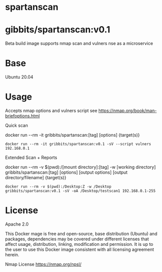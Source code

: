 # spartanscan

# gibbits/spartanscan:v0.1
Beta build image supports nmap scan and vulners nse as a microservice 

# Base
Ubuntu 20.04

# Usage
Accepts nmap options and vulners script
see https://nmap.org/book/man-briefoptions.html

Quick scan

docker run --rm -it gribbits/spartanscan:[tag] [options] {target(s)}

```
docker run --rm -it gribbits/spartanscan:v0.1 -sV --script vulners 192.168.0.1
```

Extended Scan + Reports

docker run --rm -v $(pwd):/[mount directory]:[tag] -w [working directory] gribbits/spartanscan:[tag] [options] [output options] [output directory/filename] {target(s)}

```
docker run --rm -v $(pwd):/Desktop:Z -w /Desktop gribbits/spartanscan:v0.1 -sV -oA /Desktop/testscan1 192.168.0.1-255
```

# License
Apache 2.0

This Docker mage is free and open-source, base distribution (Ubuntu) and packages, dependencies may be covered under different licenses that affect usage, distribution, linking, modification and permission. It is up to the user to use this Docker image consistent with all licensing agreement herein.

Nmap License
https://nmap.org/npsl/
